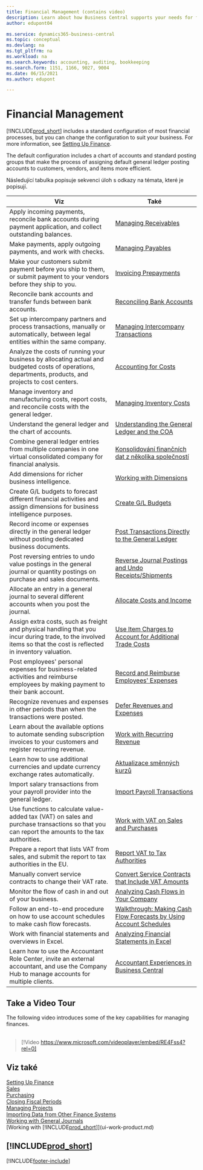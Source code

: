 ```yaml
---
title: Financial Management (contains video)
description: Learn about how Business Central supports your needs for financial management, accounting, auditing, and bookkeeping.
author: edupont04

ms.service: dynamics365-business-central
ms.topic: conceptual
ms.devlang: na
ms.tgt_pltfrm: na
ms.workload: na
ms.search.keywords: accounting, auditing, bookkeeping
ms.search.form: 1151, 1166, 9027, 9004
ms.date: 06/15/2021
ms.author: edupont

---
```

# Financial Management

[!INCLUDE[prod_short](includes/prod_short.md)] includes a standard configuration of most financial processes, but you can change the configuration to suit your business. For more information, see [Setting Up Finance](finance-setup-finance.md).

The default configuration includes a chart of accounts and standard posting groups that make the process of assigning default general ledger posting accounts to customers, vendors, and items more efficient.

Následující tabulka popisuje sekvenci úloh s odkazy na témata, které je popisují.

| Viz | Také |
| --- | --- |
| Apply incoming payments, reconcile bank accounts during payment application, and collect outstanding balances. | [Managing Receivables](receivables-manage-receivables.md) |
| Make payments, apply outgoing payments, and work with checks. | [Managing Payables](payables-manage-payables.md) |
| Make your customers submit payment before you ship to them, or submit payment to your vendors before they ship to you. | [Invoicing Prepayments](finance-invoice-prepayments.md) |
| Reconcile bank accounts and transfer funds between bank accounts. | [Reconciling Bank Accounts](bank-manage-bank-accounts.md) |
| Set up intercompany partners and process transactions, manually or automatically, between legal entities within the same company. | [Managing Intercompany Transactions](intercompany-manage.md) |
| Analyze the costs of running your business by allocating actual and budgeted costs of operations, departments, products, and projects to cost centers. | [Accounting for Costs](finance-manage-cost-accounting.md) |
| Manage inventory and manufacturing costs, report costs, and reconcile costs with the general ledger. | [Managing Inventory Costs](finance-manage-inventory-costs.md) |
| Understand the general ledger and the chart of accounts. | [Understanding the General Ledger and the COA](finance-general-ledger.md) |
| Combine general ledger entries from multiple companies in one virtual consolidated company for financial analysis. | [Konsolidování finančních dat z několika společností](finance-consolidated-company-reporting.md) |
| Add dimensions for richer business intelligence. | [Working with Dimensions](finance-dimensions.md) |
| Create G/L budgets to forecast different financial activities and assign dimensions for business intelligence purposes. | [Create G/L Budgets](finance-how-create-budgets.md) |
| Record income or expenses directly in the general ledger without posting dedicated business documents. | [Post Transactions Directly to the General Ledger](finance-how-post-transactions-directly.md) |
| Post reversing entries to undo value postings in the general journal or quantity postings on purchase and sales documents. | [Reverse Journal Postings and Undo Receipts/Shipments](finance-how-reverse-journal-posting.md) |
| Allocate an entry in a general journal to several different accounts when you post the journal. | [Allocate Costs and Income](year-allocate-costs-income.md) |
| Assign extra costs, such as freight and physical handling that you incur during trade, to the involved items so that the cost is reflected in inventory valuation. | [Use Item Charges to Account for Additional Trade Costs](payables-how-assign-item-charges.md) |
| Post employees' personal expenses for business-related activities and reimburse employees by making payment to their bank account. | [Record and Reimburse Employees' Expenses](finance-how-record-reimburse-employee-expenses.md) |
| Recognize revenues and expenses in other periods than when the transactions were posted. | [Defer Revenues and Expenses](finance-how-defer-revenue-expenses.md) |
| Learn about the available options to automate sending subscription invoices to your customers and register recurring revenue. | [Work with Recurring Revenue](finance-recurring-invoicing.md) |
| Learn how to use additional currencies and update currency exchange rates automatically. | [Aktualizace směnných kurzů](finance-how-update-currencies.md) |
| Import salary transactions from your payroll provider into the general ledger. | [Import Payroll Transactions](finance-how-import-payroll-transactions.md) |
| Use functions to calculate value-added tax (VAT) on sales and purchase transactions so that you can report the amounts to the tax authorities. | [Work with VAT on Sales and Purchases](finance-work-with-vat.md) |
| Prepare a report that lists VAT from sales, and submit the report to tax authorities in the EU. | [Report VAT to Tax Authorities](finance-how-report-vat.md) |
| Manually convert service contracts to change their VAT rate. | [Convert Service Contracts that Include VAT Amounts](service-how-to-convert-service-contracts.md) |
| Monitor the flow of cash in and out of your business. | [Analyzing Cash Flows in Your Company](finance-analyze-cash-flow.md) |
| Follow an end-to-end procedure on how to use account schedules to make cash flow forecasts. | [Walkthrough: Making Cash Flow Forecasts by Using Account Schedules](walkthrough-making-cash-flow-forecasts-by-using-account-schedules.md) |
| Work with financial statements and overviews in Excel. | [Analyzing Financial Statements in Excel](finance-analyze-excel.md) |
| Learn how to use the Accountant Role Center, invite an external accountant, and use the Company Hub to manage accounts for multiple clients. | [Accountant Experiences in Business Central](finance-accounting.md) |

## Take a Video Tour

The following video introduces some of the key capabilities for managing finances. <br><br>

> [!Video https://www.microsoft.com/videoplayer/embed/RE4Fss4?rel=0]

## Viz také

[Setting Up Finance](finance-setup-finance.md)  
[Sales](sales-manage-sales.md)  
[Purchasing](purchasing-manage-purchasing.md)  
[Closing Fiscal Periods](year-close-years-periods.md)  
[Managing Projects](projects-manage-projects.md)  
[Importing Data from Other Finance Systems](across-import-data-configuration-packages.md)  
[Working with General Journals](ui-work-general-journals.md)  
[Working with [!INCLUDE[prod_short](includes/prod_short.md)]](ui-work-product.md)

## [!INCLUDE[prod_short](includes/free_trial_md.md)]


[!INCLUDE[footer-include](includes/footer-banner.md)]